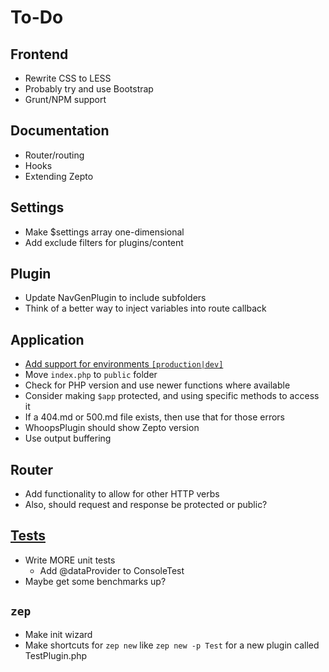 To-Do
====

## Frontend
- Rewrite CSS to LESS
- Probably try and use Bootstrap
- Grunt/NPM support

## Documentation
- Router/routing
- Hooks
- Extending Zepto

## Settings
- Make $settings array one-dimensional
- Add exclude filters for plugins/content

## Plugin
- Update NavGenPlugin to include subfolders
- Think of a better way to inject variables into route callback

## Application
- [Add support for environments ``[production|dev]``](https://github.com/hassankhan/Zepto/issues/4)
- Move ``index.php`` to ``public`` folder
- Check for PHP version and use newer functions where available
- Consider making ``$app`` protected, and using specific methods to access it
- If a 404.md or 500.md file exists, then use that for those errors
- WhoopsPlugin should show Zepto version
- Use output buffering

## Router
- Add functionality to allow for other HTTP verbs
- Also, should request and response be protected or public?

## [Tests](https://github.com/hassankhan/Zepto/issues?milestone=1&state=open)
- Write MORE unit tests
    - Add @dataProvider to ConsoleTest
- Maybe get some benchmarks up?

## ``zep``
- Make init wizard
- Make shortcuts for ``zep new`` like ``zep new -p Test`` for a new plugin called TestPlugin.php
